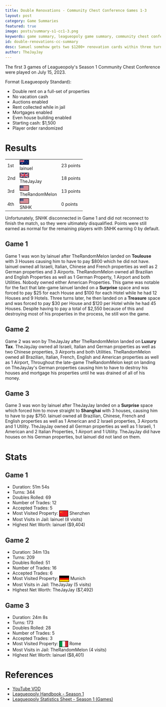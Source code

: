 ```yaml
---
title: Double Renovations - Community Chest Conference Games 1-3
layout: post
category: Game Summaries
featured: true
image: posts/summary-s1-cc1-3.png
keywords: game summary, leagueopoly game summary, community chest conference
id: double-renovations-cc-summary
desc: Samuel somehow gets two $1200+ renovation cards within three turns in the same game, trading rates plummet compared to the Chance Conference, and lots more happened in the latest Leagueopoly event.
author: TheJayJay
---
```


The first 3 games of Leagueopoly's Season 1 Community Chest Conference were played on July 15, 2023.

Format (Leagueopoly Standard):

- Double rent on a full-set of properties
- No vacation cash
- Auctions enabled
- Rent collected while in jail
- Mortgages enabled
- Even house building enabled
- Starting cash: $1,500
- Player order randomized

# Results
<table width="25%" class="mb-3">		
    <tr>
        <td class="font-bold">
            1st
        </td>
        <td class="font-bold flex items-center space-x-1">
            <div>
                <img src="/img/flags/flag_au.png" width="28" style="border: 1px solid black;" /> 
            </div>
            <div>
                lainuel
            </div>
        </td>
        <td class="font-bold">
            23 points
        </td>
    </tr>
    <tr>
        <td class="">
            2nd
        </td>
        <td class="flex items-center space-x-1">
            <div>
                <img src="/img/flags/flag_uk.png" width="28" style="border: 1px solid black;" /> 
            </div>
            <div>
                TheJayJay
            </div>
        </td>
        <td class="">
            18 points
        </td>
    </tr>
    <tr>
        <td class="">
            3rd
        </td>
        <td class="flex items-center space-x-1">
            <div>
                <img src="/img/flags/flag_us.png" width="28" style="border: 1px solid black;" /> 
            </div>
            <div>
                TheRandomMelon
            </div>
        </td>
        <td class="">
            13 points
        </td>
    </tr>
    <tr>
        <td class="">
            4th
        </td>
        <td class="flex items-center space-x-1">
            <div>
                <img src="/img/flags/flag_us.png" width="28" style="border: 1px solid black;" /> 
            </div>
            <div>
                SNHK
            </div>
        </td>
        <td class="">
            0 points
        </td>
    </tr>
</table>

Unfortunately, SNHK disconnected in Game 1 and did not reconnect to finish the match, so they were ultimately disqualified. Points were still earned as normal for the remaining players with SNHK earning 0 by default.

## Game 1
Game 1 was won by lainuel after TheRandomMelon landed on **Toulouse** with 3 Houses causing him to have to pay $800 which he did not have. lainuel owned all Israeli, Italian, Chinese and French properties as well as 2 German properties and 3 Airports. TheRandomMelon owned all Brazilian and English Properties as well as 1 German Property, 1 Airport and both Utilities. Nobody owned either American Properties. This game was notable for the fact that late-game lainuel landed on a **Surprise** space and was forced to pay $25 for each House and $100 for each Hotel while he had 12 Houses and 9 Hotels. Three turns later, he then landed on a **Treasure** space and was forced to pay $30 per House and $120 per Hotel while he had 45 Houses. Despite having to pay a total of $2,550 because of this and destroying most of his properties in the process, he still won the game.

## Game 2
Game 2 was won by TheJayJay after TheRandomMelon landed on **Luxury Tax**. TheJayJay owned all Israeli, Italian and German properties as well as two Chinese properties, 3 Airports and both Utilities. TheRandomMelon owned all Brazilian, Italian, French, English and American properties as well as 1 Airport, Throughout the late-game TheRandomMelon kept on landing on TheJayJay's German properties causing him to have to destroy his houses and mortgage his properties until he was drained of all of his money.

## Game 3
Game 3 was won by lainuel after TheJayJay landed on a **Surprise** space which forced him to move straight to **Shanghai** with 3 houses, causing him to have to pay $750. lainuel owned all Brazilian, Chinese, French and English properties as well as 1 American and 2 Israeli properties, 3 Airports and 1 Utility. TheJayJay owned all German properties as well as 1 Israeli, 1 American and 2 Italian Properties, 1 Airport and 1 Utility. TheJayJay did have houses on his German properties, but lainuel did not land on them.

# Stats
## Game 1
- Duration: 51m 54s
- Turns: 344
- Doubles Rolled: 69
- Number of Trades: 12
- Accepted Trades: 5
- Most Visited Property: <img src="/img/flags/flag_ch.png" style="border: 1px solid black; display: inline; height: 18px; vertical-align: text-top;"> Shenzhen
- Most Visits in Jail: lainuel (8 visits)
- Highest Net Worth: lainuel ($9,404)

## Game 2
- Duration: 34m 13s
- Turns: 209
- Doubles Rolled: 51
- Number of Trades: 16
- Accepted Trades: 6
- Most Visited Property: <img src="/img/flags/flag_gr.png" style="border: 1px solid black; display: inline; height: 18px; vertical-align: text-top;"> Munich
- Most Visits in Jail: TheJayJay (5 visits)
- Highest Net Worth: TheJayJay ($7,492)

## Game 3
- Duration: 24m 8s
- Turns: 173
- Doubles Rolled: 28
- Number of Trades: 5
- Accepted Trades: 3
- Most Visited Property: <img src="/img/flags/flag_it.png" style="border: 1px solid black; display: inline; height: 18px; vertical-align: text-top;"> Rome
- Most Visits in Jail: TheRandomMelon (4 visits)
- Highest Net Worth: lainuel ($8,401)

# References
- [YouTube VOD](https://www.youtube.com/watch?v=gvuHRWW2E5Y)
- [Leagueopoly Handbook - Season 1](https://docs.google.com/document/d/1i7jF88yNu2AcxKogm39uCA1eF3qLij6mPUU2RDwps6g/edit?usp=sharing)
- [Leagueopoly Statistics Sheet - Season 1 (Games)](https://docs.google.com/spreadsheets/d/1Bhjwc4jp96l3IflLFbj2mS27GpCz6XIYNewJteIqsDM/edit#gid=407530217)